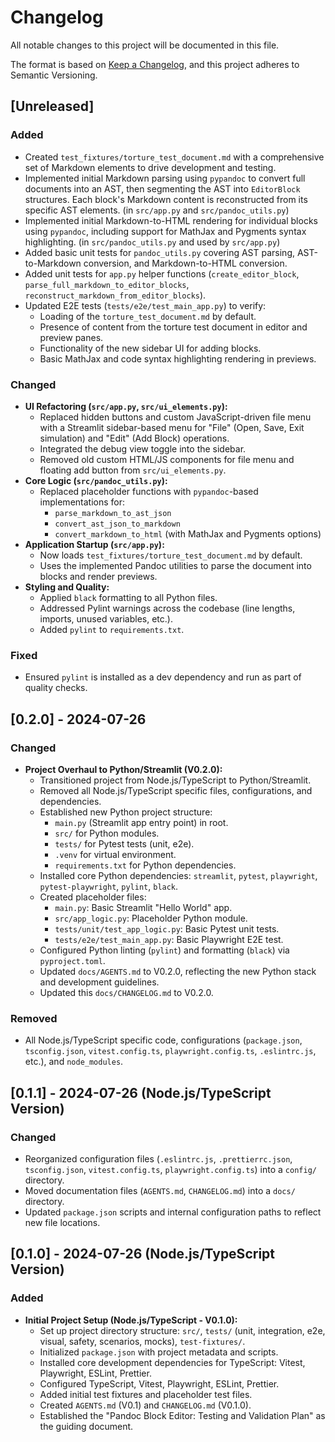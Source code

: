 # Changelog

All notable changes to this project will be documented in this file.

The format is based on [Keep a Changelog](https://keepachangelog.com/en/1.0.0/),
and this project adheres to Semantic Versioning.

## [Unreleased]

### Added
*   Created `test_fixtures/torture_test_document.md` with a comprehensive set of Markdown elements to drive development and testing.
*   Implemented initial Markdown parsing using `pypandoc` to convert full documents into an AST, then segmenting the AST into `EditorBlock` structures. Each block's Markdown content is reconstructed from its specific AST elements. (in `src/app.py` and `src/pandoc_utils.py`)
*   Implemented initial Markdown-to-HTML rendering for individual blocks using `pypandoc`, including support for MathJax and Pygments syntax highlighting. (in `src/pandoc_utils.py` and used by `src/app.py`)
*   Added basic unit tests for `pandoc_utils.py` covering AST parsing, AST-to-Markdown conversion, and Markdown-to-HTML conversion.
*   Added unit tests for `app.py` helper functions (`create_editor_block`, `parse_full_markdown_to_editor_blocks`, `reconstruct_markdown_from_editor_blocks`).
*   Updated E2E tests (`tests/e2e/test_main_app.py`) to verify:
    *   Loading of the `torture_test_document.md` by default.
    *   Presence of content from the torture test document in editor and preview panes.
    *   Functionality of the new sidebar UI for adding blocks.
    *   Basic MathJax and code syntax highlighting rendering in previews.

### Changed
*   **UI Refactoring (`src/app.py`, `src/ui_elements.py`):**
    *   Replaced hidden buttons and custom JavaScript-driven file menu with a Streamlit sidebar-based menu for "File" (Open, Save, Exit simulation) and "Edit" (Add Block) operations.
    *   Integrated the debug view toggle into the sidebar.
    *   Removed old custom HTML/JS components for file menu and floating add button from `src/ui_elements.py`.
*   **Core Logic (`src/pandoc_utils.py`):**
    *   Replaced placeholder functions with `pypandoc`-based implementations for:
        *   `parse_markdown_to_ast_json`
        *   `convert_ast_json_to_markdown`
        *   `convert_markdown_to_html` (with MathJax and Pygments options)
*   **Application Startup (`src/app.py`):**
    *   Now loads `test_fixtures/torture_test_document.md` by default.
    *   Uses the implemented Pandoc utilities to parse the document into blocks and render previews.
*   **Styling and Quality:**
    *   Applied `black` formatting to all Python files.
    *   Addressed Pylint warnings across the codebase (line lengths, imports, unused variables, etc.).
    *   Added `pylint` to `requirements.txt`.

### Fixed
*   Ensured `pylint` is installed as a dev dependency and run as part of quality checks.

## [0.2.0] - 2024-07-26

### Changed
*   **Project Overhaul to Python/Streamlit (V0.2.0):**
    *   Transitioned project from Node.js/TypeScript to Python/Streamlit.
    *   Removed all Node.js/TypeScript specific files, configurations, and dependencies.
    *   Established new Python project structure:
        *   `main.py` (Streamlit app entry point) in root.
        *   `src/` for Python modules.
        *   `tests/` for Pytest tests (unit, e2e).
        *   `.venv` for virtual environment.
        *   `requirements.txt` for Python dependencies.
    *   Installed core Python dependencies: `streamlit`, `pytest`, `playwright`, `pytest-playwright`, `pylint`, `black`.
    *   Created placeholder files:
        *   `main.py`: Basic Streamlit "Hello World" app.
        *   `src/app_logic.py`: Placeholder Python module.
        *   `tests/unit/test_app_logic.py`: Basic Pytest unit tests.
        *   `tests/e2e/test_main_app.py`: Basic Playwright E2E test.
    *   Configured Python linting (`pylint`) and formatting (`black`) via `pyproject.toml`.
    *   Updated `docs/AGENTS.md` to V0.2.0, reflecting the new Python stack and development guidelines.
    *   Updated this `docs/CHANGELOG.md` to V0.2.0.

### Removed
*   All Node.js/TypeScript specific code, configurations (`package.json`, `tsconfig.json`, `vitest.config.ts`, `playwright.config.ts`, `.eslintrc.js`, etc.), and `node_modules`.

## [0.1.1] - 2024-07-26 (Node.js/TypeScript Version)

### Changed
*   Reorganized configuration files (`.eslintrc.js`, `.prettierrc.json`, `tsconfig.json`, `vitest.config.ts`, `playwright.config.ts`) into a `config/` directory.
*   Moved documentation files (`AGENTS.md`, `CHANGELOG.md`) into a `docs/` directory.
*   Updated `package.json` scripts and internal configuration paths to reflect new file locations.

## [0.1.0] - 2024-07-26 (Node.js/TypeScript Version)

### Added
*   **Initial Project Setup (Node.js/TypeScript - V0.1.0):**
    *   Set up project directory structure: `src/`, `tests/` (unit, integration, e2e, visual, safety, scenarios, mocks), `test-fixtures/`.
    *   Initialized `package.json` with project metadata and scripts.
    *   Installed core development dependencies for TypeScript: Vitest, Playwright, ESLint, Prettier.
    *   Configured TypeScript, Vitest, Playwright, ESLint, Prettier.
    *   Added initial test fixtures and placeholder test files.
    *   Created `AGENTS.md` (V0.1) and `CHANGELOG.md` (V0.1.0).
    *   Established the "Pandoc Block Editor: Testing and Validation Plan" as the guiding document.
